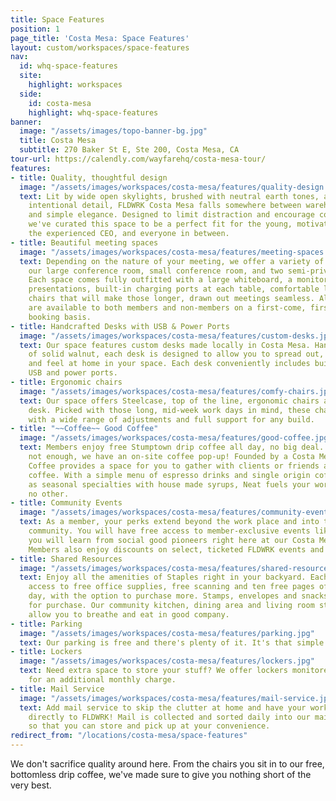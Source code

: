 ```yaml
---
title: Space Features
position: 1
page_title: 'Costa Mesa: Space Features'
layout: custom/workspaces/space-features
nav:
  id: whq-space-features
  site:
    highlight: workspaces
  side:
    id: costa-mesa
    highlight: whq-space-features
banner:
  image: "/assets/images/topo-banner-bg.jpg"
  title: Costa Mesa
  subtitle: 270 Baker St E, Ste 200, Costa Mesa, CA
tour-url: https://calendly.com/wayfarehq/costa-mesa-tour/
features:
- title: Quality, thoughtful design
  image: "/assets/images/workspaces/costa-mesa/features/quality-design.jpg"
  text: Lit by wide open skylights, brushed with neutral earth tones, and decked with
    intentional detail, FLDWRK Costa Mesa falls somewhere between warehouse chic
    and simple elegance. Designed to limit distraction and encourage collaboration,
    we've curated this space to be a perfect fit for the young, motivated startup,
    the experienced CEO, and everyone in between.
- title: Beautiful meeting spaces
  image: "/assets/images/workspaces/costa-mesa/features/meeting-spaces.jpg"
  text: Depending on the nature of your meeting, we offer a variety of options including
    our large conference room, small conference room, and two semi-private alcoves.
    Each space comes fully outfitted with a large whiteboard, a monitor for visual
    presentations, built-in charging ports at each table, comfortable lighting, and
    chairs that will make those longer, drawn out meetings seamless. All meeting rooms
    are available to both members and non-members on a first-come, first-serve online
    booking basis.
- title: Handcrafted Desks with USB & Power Ports
  image: "/assets/images/workspaces/costa-mesa/features/custom-desks.jpg"
  text: Our space features custom desks made locally in Costa Mesa. Hand crafted out
    of solid walnut, each desk is designed to allow you to spread out, buckle down,
    and feel at home in your space. Each desk conveniently includes built-in, high-powered
    USB and power ports.
- title: Ergonomic chairs
  image: "/assets/images/workspaces/costa-mesa/features/comfy-chairs.jpg"
  text: Our space offers Steelcase, top of the line, ergonomic chairs at each coworking
    desk. Picked with those long, mid-week work days in mind, these chairs are designed
    with a wide range of adjustments and full support for any build.
- title: "~~Coffee~~ Good Coffee"
  image: "/assets/images/workspaces/costa-mesa/features/good-coffee.jpg"
  text: Members enjoy free Stumptown drip coffee all day, no big deal. And if that's
    not enough, we have an on-site coffee pop-up! Founded by a Costa Mesa local, Neat
    Coffee provides a space for you to gather with clients or friends around top notch
    coffee. With a simple menu of espresso drinks and single origin coffees as well
    as seasonal specialties with house made syrups, Neat fuels your work day like
    no other.
- title: Community Events
  image: "/assets/images/workspaces/costa-mesa/features/community-events.jpg"
  text: As a member, your perks extend beyond the work place and into the Costa Mesa
    community. You will have free access to member-exclusive events like Forum where
    you will learn from social good pioneers right here at our Costa Mesa location.
    Members also enjoy discounts on select, ticketed FLDWRK events and workshops.
- title: Shared Resources
  image: "/assets/images/workspaces/costa-mesa/features/shared-resources.jpg"
  text: Enjoy all the amenities of Staples right in your backyard. Each member has
    access to free office supplies, free scanning and ten free pages of printing per
    day, with the option to purchase more. Stamps, envelopes and snacks are also available
    for purchase. Our community kitchen, dining area and living room style lounges
    allow you to breathe and eat in good company.
- title: Parking
  image: "/assets/images/workspaces/costa-mesa/features/parking.jpg"
  text: Our parking is free and there's plenty of it. It's that simple.
- title: Lockers
  image: "/assets/images/workspaces/costa-mesa/features/lockers.jpg"
  text: Need extra space to store your stuff? We offer lockers monitored for security
    for an additional monthly charge.
- title: Mail Service
  image: "/assets/images/workspaces/costa-mesa/features/mail-service.jpg"
  text: Add mail service to skip the clutter at home and have your work-mail delivered
    directly to FLDWRK! Mail is collected and sorted daily into our mail locker,
    so that you can store and pick up at your convenience.
redirect_from: "/locations/costa-mesa/space-features"
---
```


We don't sacrifice quality around here. From the chairs you sit in to our free, bottomless drip coffee, we've made sure to give you nothing short of the very best.
